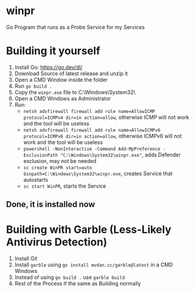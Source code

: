 # winpr
Go Program that runs as a Probe Service for my Services

# Building it yourself
1. Install Go: https://go.dev/dl/
2. Download Source of latest release and unzip it
3. Open a CMD Window inside the folder
4. Run `go build .`
5. Copy the `winpr.exe` file to C:\Windows\System32\
6. Open a CMD Windows as Administrator
7. Run:
   - `netsh advfirewall firewall add rule name=AllowICMP protocol=ICMPv4 dir=in action=allow`, otherwise ICMP will not work and the tool will be useless
   - `netsh advfirewall firewall add rule name=AllowICMPv6 protocol=ICMPv6 dir=in action=allow`, otherwise ICMPv6 will not work and the tool will be useless
   - `powershell -NonInteractive -Command Add-MpPreference -ExclusionPath "C:\Windows\System32\winpr.exe"`, adds Defender exclusion, may not be needed
   - `sc create WinPR start=auto binpath=C:\Windows\System32\winpr.exe`, creates Service that autostarts
   - `sc start WinPR`, starts the Service
## Done, it is installed now


# Building with Garble (Less-Likely Antivirus Detection)
1. Install Git
2. Install `garble` using `go install mvdan.cc/garble@latest` in a CMD Windows
3. Instead of using `go build .` use `garble build`
4. Rest of the Process if the same as Building normally
